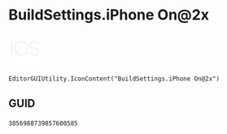 # BuildSettings.iPhone On@2x
![](/img/BuildSettings.iPhone%20On@2x.png)

``` CSharp
EditorGUIUtility.IconContent("BuildSettings.iPhone On@2x")
```
## GUID
```
3856988739857600585
```
